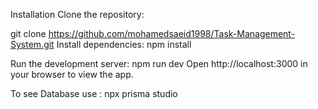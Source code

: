 Installation
Clone the repository:

git clone https://github.com/mohamedsaeid1998/Task-Management-System.git
Install dependencies: npm install 

Run the development server: npm run dev
Open http://localhost:3000 in your browser to view the app.

To see Database use : npx prisma studio 
